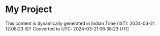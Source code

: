 # My Project

This content is dynamically generated in Indian Time (IST): 2024-03-21 12:08:23 IST
Converted to UTC: 2024-03-21 06:38:23 UTC
